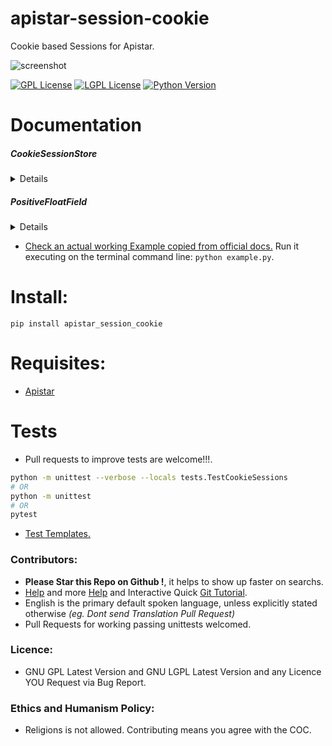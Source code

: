 # apistar-session-cookie

Cookie based Sessions for Apistar.

![screenshot](https://source.unsplash.com/V4MBq8kue3U/800x400 "Photo by https://unsplash.com/@brookelark")

[![GPL License](http://img.shields.io/badge/license-GPL-blue.svg)](http://opensource.org/licenses/GPL-3.0)
[![LGPL License](http://img.shields.io/badge/license-LGPL-blue.svg)](http://opensource.org/licenses/LGPL-3.0)
[![Python Version](https://img.shields.io/badge/Python-3-brightgreen.svg)](http://python.org)


# Documentation

##### CookieSessionStore
<details>

`apistar_session_cookie.CookieSessionStore()`

**Description:** [`SessionStore`](https://github.com/encode/apistar#http-sessions) subclass extended and adapted to work with Cookies to provide a SessionStore for Apistar.

**Arguments:** None.

**Keyword Arguments:** None.

**Returns:** `apistar.http.Session`.

**Base Class:** `apistar.interfaces.SessionStore`.

**Source Code file:** https://github.com/juancarlospaco/apistar-session-cookie/blob/master/apistar_session_cookie.py

| State              | OS          | Description |
| ------------------ |:-----------:| -----------:|
| :white_check_mark: | **Linux**   | Works Ok    |
| :white_check_mark: | **Os X**    | Works Ok    |
| :white_check_mark: | **Windows** | Works Ok    |

**Usage Example:** N/A, should normally be used via `apistar_session_cookie.init_cookie_session()`, not directly.

</details>


##### PositiveFloatField
<details>

`apistar_session_cookie.init_cookie_session(cookie: http.Header, response_headers: http.ResponseHeaders) -> Generator[http.Session, None, None]`

**Description:** Apistar Component, initializes a SessionStore that works with Cookies.

**Arguments:**
- `cookie` An standard web browser cookie to work with, required, defaults to `apistar.http.Header`.
- `response_headers` Apistar HTTP Headers, required, defaults to `apistar.http.ResponseHeaders`.

**Keyword Arguments:** None.

**Returns:** `apistar.interfaces.SessionStore`.

**Source Code file:** https://github.com/juancarlospaco/apistar-session-cookie/blob/master/apistar_session_cookie.py

| State              | OS          | Description |
| ------------------ |:-----------:| -----------:|
| :white_check_mark: | **Linux**   | Works Ok    |
| :white_check_mark: | **Os X**    | Works Ok    |
| :white_check_mark: | **Windows** | Works Ok    |

**Usage Example:** See `example.py`

</details>


- [Check an actual working Example copied from official docs.]() Run it executing on the terminal command line: `python example.py`.


# Install:

```
pip install apistar_session_cookie
```


# Requisites:

- [Apistar](https://github.com/encode/apistar)


# Tests

- Pull requests to improve tests are welcome!!!.

```bash
python -m unittest --verbose --locals tests.TestCookieSessions
# OR
python -m unittest
# OR
pytest
```

- [Test Templates.](https://gist.github.com/juancarlospaco/040fbe326631e638f2a540fe8c1f2092)


### Contributors:

- **Please Star this Repo on Github !**, it helps to show up faster on searchs.
- [Help](https://help.github.com/articles/using-pull-requests) and more [Help](https://help.github.com/articles/fork-a-repo) and Interactive Quick [Git Tutorial](https://try.github.io).
- English is the primary default spoken language, unless explicitly stated otherwise *(eg. Dont send Translation Pull Request)*
- Pull Requests for working passing unittests welcomed.


### Licence:

- GNU GPL Latest Version and GNU LGPL Latest Version and any Licence YOU Request via Bug Report.


### Ethics and Humanism Policy:

- Religions is not allowed. Contributing means you agree with the COC.
